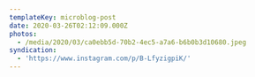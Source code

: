 ```yaml
---
templateKey: microblog-post
date: 2020-03-26T02:12:09.000Z
photos:
  - /media/2020/03/ca0ebb5d-70b2-4ec5-a7a6-b6b0b3d10680.jpeg
syndication:
  - 'https://www.instagram.com/p/B-LfyzigpiK/'
---
```


